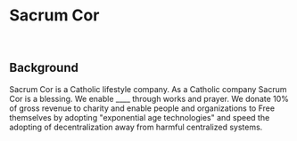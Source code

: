 <H1> Sacrum Cor </H1>
<br>

<H2> Background </H2>
<p >
Sacrum Cor is a Catholic lifestyle company. As a Catholic company Sacrum Cor is a blessing. We enable ____ through works and prayer.
We donate 10% of gross revenue to charity and enable people and organizations to Free themselves by adopting "exponential age technologies" and speed the adopting of decentralization away from harmful centralized systems.
  
</p>


